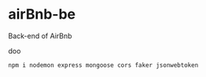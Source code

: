 # airBnb-be
Back-end of AirBnb


doo
```
npm i nodemon express mongoose cors faker jsonwebtoken


```
